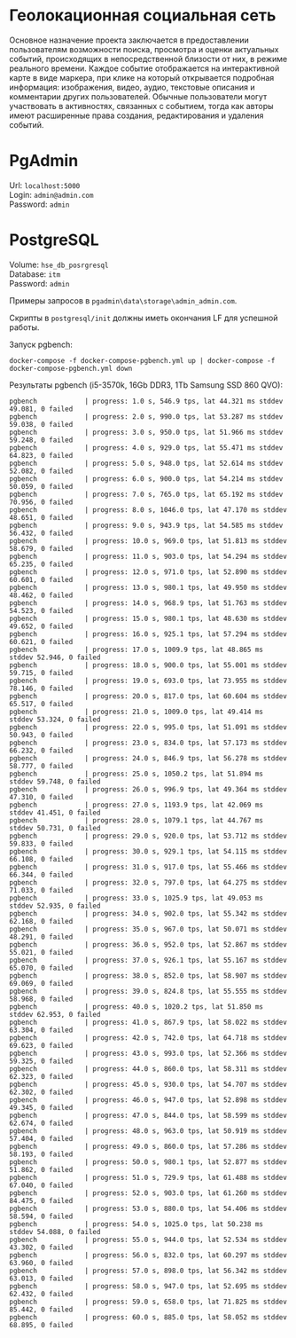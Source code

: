 # Геолокационная социальная сеть

Основное назначение проекта заключается в предоставлении пользователям возможности поиска, просмотра и оценки актуальных событий, происходящих в непосредственной близости от них, в режиме реального времени. Каждое событие отображается на интерактивной карте в виде маркера, при клике на который открывается подробная информация: изображения, видео, аудио, текстовые описания и комментарии других пользователей. Обычные пользователи могут участвовать в активностях, связанных с событием, тогда как авторы имеют расширенные права создания, редактирования и удаления событий.

# PgAdmin

Url: `localhost:5000`\
Login: `admin@admin.com`\
Password: `admin`

# PostgreSQL

Volume: `hse_db_posrgresql`\
Database: `itm`\
Password: `admin`

Примеры запросов в `pgadmin\data\storage\admin_admin.com`.

Скрипты в `postgresql/init` должны иметь окончания LF для успешной работы.

Запуск pgbench: 
```
docker-compose -f docker-compose-pgbench.yml up | docker-compose -f docker-compose-pgbench.yml down
```

Результаты pgbench (i5-3570k, 16Gb DDR3, 1Tb Samsung SSD 860 QVO):
```
pgbench            | progress: 1.0 s, 546.9 tps, lat 44.321 ms stddev 49.081, 0 failed
pgbench            | progress: 2.0 s, 990.0 tps, lat 53.287 ms stddev 59.038, 0 failed
pgbench            | progress: 3.0 s, 950.0 tps, lat 51.966 ms stddev 59.248, 0 failed
pgbench            | progress: 4.0 s, 929.0 tps, lat 55.471 ms stddev 64.823, 0 failed
pgbench            | progress: 5.0 s, 948.0 tps, lat 52.614 ms stddev 52.082, 0 failed
pgbench            | progress: 6.0 s, 900.0 tps, lat 54.214 ms stddev 50.059, 0 failed
pgbench            | progress: 7.0 s, 765.0 tps, lat 65.192 ms stddev 70.956, 0 failed
pgbench            | progress: 8.0 s, 1046.0 tps, lat 47.170 ms stddev 48.651, 0 failed
pgbench            | progress: 9.0 s, 943.9 tps, lat 54.585 ms stddev 56.432, 0 failed
pgbench            | progress: 10.0 s, 969.0 tps, lat 51.813 ms stddev 58.679, 0 failed
pgbench            | progress: 11.0 s, 903.0 tps, lat 54.294 ms stddev 65.235, 0 failed
pgbench            | progress: 12.0 s, 971.0 tps, lat 52.890 ms stddev 60.601, 0 failed
pgbench            | progress: 13.0 s, 980.1 tps, lat 49.950 ms stddev 48.462, 0 failed
pgbench            | progress: 14.0 s, 968.9 tps, lat 51.763 ms stddev 54.523, 0 failed
pgbench            | progress: 15.0 s, 980.1 tps, lat 48.630 ms stddev 49.652, 0 failed
pgbench            | progress: 16.0 s, 925.1 tps, lat 57.294 ms stddev 60.621, 0 failed
pgbench            | progress: 17.0 s, 1009.9 tps, lat 48.865 ms stddev 52.946, 0 failed
pgbench            | progress: 18.0 s, 900.0 tps, lat 55.001 ms stddev 59.715, 0 failed
pgbench            | progress: 19.0 s, 693.0 tps, lat 73.955 ms stddev 78.146, 0 failed
pgbench            | progress: 20.0 s, 817.0 tps, lat 60.604 ms stddev 65.517, 0 failed
pgbench            | progress: 21.0 s, 1009.0 tps, lat 49.414 ms stddev 53.324, 0 failed
pgbench            | progress: 22.0 s, 995.0 tps, lat 51.091 ms stddev 50.943, 0 failed
pgbench            | progress: 23.0 s, 834.0 tps, lat 57.173 ms stddev 66.232, 0 failed
pgbench            | progress: 24.0 s, 846.9 tps, lat 56.278 ms stddev 58.777, 0 failed
pgbench            | progress: 25.0 s, 1050.2 tps, lat 51.894 ms stddev 59.748, 0 failed
pgbench            | progress: 26.0 s, 996.9 tps, lat 49.364 ms stddev 47.310, 0 failed
pgbench            | progress: 27.0 s, 1193.9 tps, lat 42.069 ms stddev 41.451, 0 failed
pgbench            | progress: 28.0 s, 1079.1 tps, lat 44.767 ms stddev 50.731, 0 failed
pgbench            | progress: 29.0 s, 920.0 tps, lat 53.712 ms stddev 59.833, 0 failed
pgbench            | progress: 30.0 s, 929.1 tps, lat 54.115 ms stddev 66.108, 0 failed
pgbench            | progress: 31.0 s, 917.0 tps, lat 55.466 ms stddev 66.344, 0 failed
pgbench            | progress: 32.0 s, 797.0 tps, lat 64.275 ms stddev 71.033, 0 failed
pgbench            | progress: 33.0 s, 1025.9 tps, lat 49.053 ms stddev 52.935, 0 failed
pgbench            | progress: 34.0 s, 902.0 tps, lat 55.342 ms stddev 62.168, 0 failed
pgbench            | progress: 35.0 s, 967.0 tps, lat 50.071 ms stddev 48.291, 0 failed
pgbench            | progress: 36.0 s, 952.0 tps, lat 52.867 ms stddev 55.021, 0 failed
pgbench            | progress: 37.0 s, 926.1 tps, lat 55.167 ms stddev 65.070, 0 failed
pgbench            | progress: 38.0 s, 852.0 tps, lat 58.907 ms stddev 69.069, 0 failed
pgbench            | progress: 39.0 s, 824.8 tps, lat 55.555 ms stddev 58.968, 0 failed
pgbench            | progress: 40.0 s, 1020.2 tps, lat 51.850 ms stddev 62.953, 0 failed
pgbench            | progress: 41.0 s, 867.9 tps, lat 58.022 ms stddev 63.304, 0 failed
pgbench            | progress: 42.0 s, 742.0 tps, lat 64.718 ms stddev 69.623, 0 failed
pgbench            | progress: 43.0 s, 993.0 tps, lat 52.366 ms stddev 59.325, 0 failed
pgbench            | progress: 44.0 s, 860.0 tps, lat 58.311 ms stddev 62.323, 0 failed
pgbench            | progress: 45.0 s, 930.0 tps, lat 54.707 ms stddev 62.302, 0 failed
pgbench            | progress: 46.0 s, 947.0 tps, lat 52.898 ms stddev 49.345, 0 failed
pgbench            | progress: 47.0 s, 844.0 tps, lat 58.599 ms stddev 62.674, 0 failed
pgbench            | progress: 48.0 s, 963.0 tps, lat 50.919 ms stddev 57.404, 0 failed
pgbench            | progress: 49.0 s, 860.0 tps, lat 57.286 ms stddev 58.193, 0 failed
pgbench            | progress: 50.0 s, 980.1 tps, lat 52.877 ms stddev 51.862, 0 failed
pgbench            | progress: 51.0 s, 729.9 tps, lat 61.488 ms stddev 67.040, 0 failed
pgbench            | progress: 52.0 s, 903.0 tps, lat 61.260 ms stddev 84.475, 0 failed
pgbench            | progress: 53.0 s, 880.0 tps, lat 54.406 ms stddev 58.594, 0 failed
pgbench            | progress: 54.0 s, 1025.0 tps, lat 50.238 ms stddev 54.088, 0 failed
pgbench            | progress: 55.0 s, 944.0 tps, lat 52.534 ms stddev 43.302, 0 failed
pgbench            | progress: 56.0 s, 832.0 tps, lat 60.297 ms stddev 63.960, 0 failed
pgbench            | progress: 57.0 s, 898.0 tps, lat 56.342 ms stddev 63.013, 0 failed
pgbench            | progress: 58.0 s, 947.0 tps, lat 52.695 ms stddev 62.432, 0 failed
pgbench            | progress: 59.0 s, 658.0 tps, lat 71.825 ms stddev 85.442, 0 failed
pgbench            | progress: 60.0 s, 885.0 tps, lat 58.052 ms stddev 68.895, 0 failed
```

